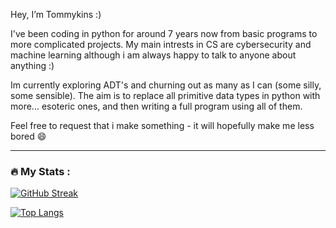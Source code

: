 Hey, I’m Tommykins :)

I've been coding in python for around 7 years now from basic programs to more complicated projects.
My main intrests in CS are cybersecurity and machine learning although i am always happy to talk to anyone about anything :)

Im currently exploring ADT's and churning out as many as I can (some silly, some sensible). The aim is to replace all primitive data types in python with more... esoteric ones, and then writing a full program using all of them.

Feel free to request that i make something - it will hopefully make me less bored :smile:

---

### :fire: My Stats :
[![GitHub Streak](http://github-readme-streak-stats.herokuapp.com/?user=G7itch&theme=dark&background=000000)](https://git.io/streak-stats)

[![Top Langs](https://github-readme-stats.vercel.app/api/top-langs/?username=G7itch&hide=Cython,C++,Powershell,C,Shell,Nu,C++,Nix&layout=compact&theme=vision-friendly-dark&langs_count=3)](https://github.com/anuraghazra/github-readme-stats)
<!---
G7itch/G7itch is a ✨ special ✨ repository because its `README.md` (this file) appears on your GitHub profile.
You can click the Preview link to take a look at your changes.
--->
